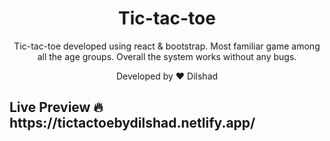 <h1 align="center">
 Tic-tac-toe
</h1>
<p align="center">
Tic-tac-toe developed using react &amp; bootstrap.
Most familiar game among all the age groups. 
Overall the system works without any bugs.
</p>
<p align="center">
Developed by ❤ Dilshad
</p>  
<h2>Live Preview 🔥 https://tictactoebydilshad.netlify.app/</h2>

